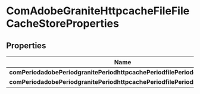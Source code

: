 
# ComAdobeGraniteHttpcacheFileFileCacheStoreProperties

## Properties
Name | Type | Description | Notes
------------ | ------------- | ------------- | -------------
**comPeriodadobePeriodgranitePeriodhttpcachePeriodfilePerioddocumentRoot** | [**ConfigNodePropertyString**](ConfigNodePropertyString.md) |  |  [optional]
**comPeriodadobePeriodgranitePeriodhttpcachePeriodfilePeriodincludeHost** | [**ConfigNodePropertyString**](ConfigNodePropertyString.md) |  |  [optional]



